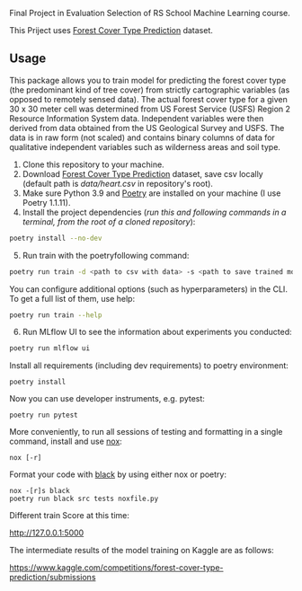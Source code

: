 Final Project in Evaluation Selection of RS School Machine Learning course.

This Priject uses [Forest Cover Type Prediction](https://www.kaggle.com/competitions/forest-cover-type-prediction) dataset.

## Usage
This package allows you to train model for predicting the forest cover type (the predominant kind of tree cover)
from strictly cartographic variables (as opposed to remotely sensed data). The actual forest cover type for a given 30 x 30 meter cell
was determined from US Forest Service (USFS) Region 2 Resource Information System data.
Independent variables were then derived from data obtained from the US Geological Survey and USFS.
The data is in raw form (not scaled) and contains binary columns of data for qualitative independent variables such as wilderness areas and soil type.



1. Clone this repository to your machine.
2. Download [Forest Cover Type Prediction](https://www.kaggle.com/competitions/forest-cover-type-prediction) dataset, save csv locally (default path is *data/heart.csv* in repository's root).
3. Make sure Python 3.9 and [Poetry](https://python-poetry.org/docs/) are installed on your machine (I use Poetry 1.1.11).
4. Install the project dependencies (*run this and following commands in a terminal, from the root of a cloned repository*):
```sh
poetry install --no-dev
```
5. Run train with the poetryfollowing command:
```sh
poetry run train -d <path to csv with data> -s <path to save trained model>
```
You can configure additional options (such as hyperparameters) in the CLI. To get a full list of them, use help:
```sh
poetry run train --help
```
6. Run MLflow UI to see the information about experiments you conducted:
```sh
poetry run mlflow ui
```

Install all requirements (including dev requirements) to poetry environment:
```
poetry install
```
Now you can use developer instruments, e.g. pytest:
```
poetry run pytest
```
More conveniently, to run all sessions of testing and formatting in a single command, install and use [nox](https://nox.thea.codes/en/stable/): 
```
nox [-r]
```
Format your code with [black](https://github.com/psf/black) by using either nox or poetry:
```
nox -[r]s black
poetry run black src tests noxfile.py
```

Different train Score at this time:

http://127.0.0.1:5000

The intermediate results of the model training on Kaggle are as follows:

https://www.kaggle.com/competitions/forest-cover-type-prediction/submissions







